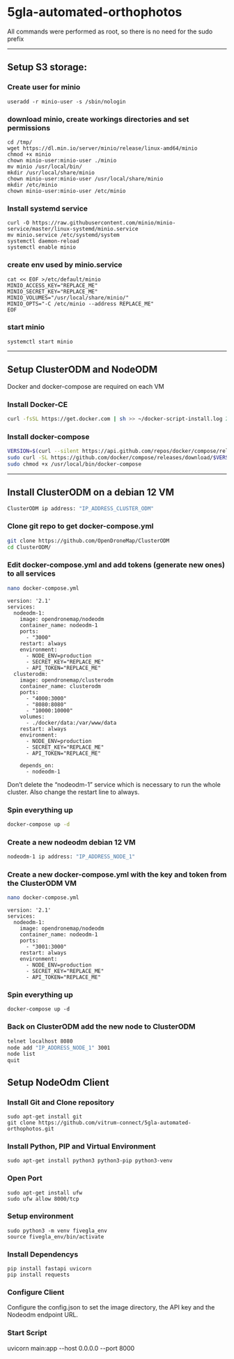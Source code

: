 # 5gla-automated-orthophotos
All commands were performed as root, so there is no need for the sudo prefix

* * *

## Setup S3 storage:

### Create user for minio

```
useradd -r minio-user -s /sbin/nologin
```

### download minio, create workings directories and set permissions

```
cd /tmp/
wget https://dl.min.io/server/minio/release/linux-amd64/minio
chmod +x minio
chown minio-user:minio-user ./minio
mv minio /usr/local/bin/
mkdir /usr/local/share/minio
chown minio-user:minio-user /usr/local/share/minio
mkdir /etc/minio
chown minio-user:minio-user /etc/minio
```

### Install systemd service

```
curl -O https://raw.githubusercontent.com/minio/minio-service/master/linux-systemd/minio.service
mv minio.service /etc/systemd/system
systemctl daemon-reload
systemctl enable minio
```

### create env used by minio.service

```
cat << EOF >/etc/default/minio
MINIO_ACCESS_KEY="REPLACE_ME"
MINIO_SECRET_KEY="REPLACE_ME"
MINIO_VOLUMES="/usr/local/share/minio/"
MINIO_OPTS="-C /etc/minio --address REPLACE_ME"
EOF
```

### start minio

```
systemctl start minio
```
* * *

## Setup ClusterODM and NodeODM 
Docker and docker-compose are required on each VM

### Install Docker-CE

```bash
curl -fsSL https://get.docker.com | sh >> ~/docker-script-install.log 2>&1
```

### Install docker-compose

```bash
VERSION=$(curl --silent https://api.github.com/repos/docker/compose/releases/latest | grep -Po '"tag_name": "\K.*\d')
sudo curl -SL https://github.com/docker/compose/releases/download/$VERSION/docker-compose-linux-x86_64 -o /usr/local/bin/docker-compose
sudo chmod +x /usr/local/bin/docker-compose
```

* * *

## Install ClusterODM on a debian 12 VM

```bash
ClusterODM ip address: "IP_ADDRESS_CLUSTER_ODM"
```

### Clone git repo to get docker-compose.yml

```bash
git clone https://github.com/OpenDroneMap/ClusterODM
cd ClusterODM/
```

### Edit docker-compose.yml and add tokens (generate new ones) to all services

```bash
nano docker-compose.yml
```

```docker
version: '2.1'
services:
  nodeodm-1:
    image: opendronemap/nodeodm
    container_name: nodeodm-1
    ports:
      - "3000"
    restart: always
    environment:
      - NODE_ENV=production
      - SECRET_KEY="REPLACE_ME"
      - API_TOKEN="REPLACE_ME"
  clusterodm:
    image: opendronemap/clusterodm
    container_name: clusterodm
    ports:
      - "4000:3000"
      - "8080:8080"
      - "10000:10000"
    volumes:
      - ./docker/data:/var/www/data
    restart: always
    environment:
      - NODE_ENV=production
      - SECRET_KEY="REPLACE_ME"
      - API_TOKEN="REPLACE_ME"

    depends_on:
      - nodeodm-1
```

Don’t delete the “nodeodm-1” service which is necessary to run the whole cluster. Also change the restart line to always.

### Spin everything up

```bash
docker-compose up -d
```

### Create a new nodeodm debian 12 VM

```bash
nodeodm-1 ip address: "IP_ADDRESS_NODE_1"
```

### Create a new docker-compose.yml with the key and token from the ClusterODM VM

```bash
nano docker-compose.yml
```

```docker
version: '2.1'
services:
  nodeodm-1:
    image: opendronemap/nodeodm
    container_name: nodeodm-1
    ports:
      - "3001:3000"
    restart: always
    environment:
      - NODE_ENV=production
      - SECRET_KEY="REPLACE_ME"
      - API_TOKEN="REPLACE_ME"
```

### Spin everything up

```
docker-compose up -d
```

### Back on ClusterODM add the new node to ClusterODM

```bash
telnet localhost 8080
node add "IP_ADDRESS_NODE_1" 3001
node list
quit
```

## Setup NodeOdm Client

### Install Git and Clone repository
```
sudo apt-get install git 
git clone https://github.com/vitrum-connect/5gla-automated-orthophotos.git
```

### Install  Python, PIP and Virtual Environment
```
sudo apt-get install python3 python3-pip python3-venv
```

### Open Port
```
sudo apt-get install ufw
sudo ufw allow 8000/tcp
```

### Setup environment
```
sudo python3 -m venv fivegla_env
source fivegla_env/bin/activate
```
### Install Dependencys
```
pip install fastapi uvicorn
pip install requests
```

### Configure Client
Configure the config.json to set the image directory, the API key and the Nodeodm endpoint URL.

### Start Script
uvicorn main:app --host 0.0.0.0 --port 8000

